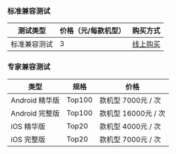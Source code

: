 ### 标准兼容测试
| 测试类型 | 价格（元/每款机型） |购买方式 |
|---------|---------|---------|
|标准兼容测试 |  3 |[线上购买](https://console.cloud.tencent.com/wetest)|

### 专家兼容测试
| 类型 | 	规格 |价格 |
|---------|---------|---------|
|Android 精华版|	Top100 |款机型	7000元 / 次|
|Android 完整版|	Top100 |款机型	16000元 / 次|
|iOS 精华版	|Top20 |款机型	4000元 / 次|
|iOS 完整版	|Top20 |款机型	7000元 / 次|
